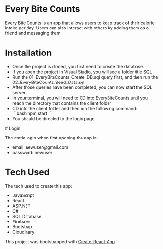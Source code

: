 # Every Bite Counts
Every Bite Counts is an app that allows users to keep track of their calorie intake per day.
Users can also interact with others by adding them as a friend and messaging them

# Installation
<ul>
  <li>Once the project is cloned, you first need to create the database.</li> 
  <li>If you open the project in Visual Studio, you will see a folder title SQL</li> 
  <li>Run the 01_EveryBiteCounts_Create_DB.sql query first, and then run the 02_EveryBiteCounts_Seed_Data.sql</li> 
  <li>After those queries have been completed, you can now start the SQL server. </li> 
  <li>In your terminal, you will need to CD into EveryBiteCounts until you reach the directory that contains the client folder</li> 
  <li>CD into the client folder and then run the following command:</li> 
  ```bash
  npm start
  ```
  <li>You should be directed to the login page</li> 
</ul>
# Login

The static login when first opening the app is:
  <ul>
    <li>email: newuser@gmail.com</li> 
    <li>password: newuser</li>
  </ul>

# Tech Used

The tech used to create this app:
<ul>
  <li>JavaScript</li>
  <li>React</li>
  <li>ASP.NET</li>
  <li>C#</li>
  <li>SQL Database</li>
  <li>Firebase</li>
  <li>Bootstrap</li>
  <li>Cloudinary</li>
</ul>
This project was bootstrapped with <a href="https://github.com/facebook/create-react-app" target="_blank">Create-React-App</a>
